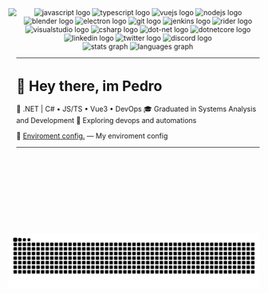 <img align="left" height="450" src="https://media.tenor.com/Os38-K7VHL4AAAAM/shibainu-typing.gif"  />
<div align="center">
  <img src="https://cdn.jsdelivr.net/gh/devicons/devicon/icons/javascript/javascript-original.svg" height="37" alt="javascript logo"  />
  <img src="https://cdn.jsdelivr.net/gh/devicons/devicon/icons/typescript/typescript-original.svg" height="37" alt="typescript logo"  />
  <img src="https://cdn.jsdelivr.net/gh/devicons/devicon/icons/vuejs/vuejs-original.svg" height="37" alt="vuejs logo"  />
  <img src="https://skillicons.dev/icons?i=nodejs" height="37" alt="nodejs logo"  />
  <img src="https://skillicons.dev/icons?i=blender" height="37" alt="blender logo"  />
  <img src="https://skillicons.dev/icons?i=electron" height="37" alt="electron logo"  />
  <img src="https://skillicons.dev/icons?i=git" height="37" alt="git logo"  />
  <img src="https://skillicons.dev/icons?i=jenkins" height="37" alt="jenkins logo"  />
  <img src="https://skillicons.dev/icons?i=rider" height="37" alt="rider logo"  />
  <img src="https://skillicons.dev/icons?i=visualstudio" height="37" alt="visualstudio logo"  />
  <img src="https://cdn.jsdelivr.net/gh/devicons/devicon/icons/csharp/csharp-original.svg" height="37" alt="csharp logo"  />
  <img src="https://cdn.jsdelivr.net/gh/devicons/devicon/icons/dot-net/dot-net-original.svg" height="37" alt="dot-net logo"  />
  <img src="https://cdn.jsdelivr.net/gh/devicons/devicon/icons/dotnetcore/dotnetcore-original.svg" height="37" alt="dotnetcore logo"  />
</div>

<div align="center">
  <img src="https://raw.githubusercontent.com/maurodesouza/profile-readme-generator/master/src/assets/icons/social/linkedin/default.svg" width="52" height="40" alt="linkedin logo"  />
  <img src="https://raw.githubusercontent.com/maurodesouza/profile-readme-generator/master/src/assets/icons/social/twitter/default.svg" width="52" height="40" alt="twitter logo"  />
  <img src="https://raw.githubusercontent.com/maurodesouza/profile-readme-generator/master/src/assets/icons/social/discord/default.svg" width="52" height="40" alt="discord logo"  />
</div>

<div align="center">
  <img src="https://github-readme-stats.vercel.app/api?username=VoidPep&hide_title=true&hide_rank=true&show_icons=true&include_all_commits=true&count_private=true&disable_animations=false&theme=dracula&locale=en&hide_border=false&order=1" height="150" alt="stats graph"  />
  <img src="https://github-readme-stats.vercel.app/api/top-langs?username=VoidPep&locale=en&hide_title=false&layout=compact&card_width=320&langs_count=5&theme=dracula&hide_border=false&order=2" height="150" alt="languages graph"  />
</div>

---
# 👋 Hey there, im Pedro

🎯 .NET | C# • JS/TS • Vue3 • DevOps
🎓 Graduated in Systems Analysis and Development
🚀 Exploring devops and automations

🔹 [Enviroment config.](https://github.com/VoidPep/enviroment-config) — My enviroment config

---
<img src="https://raw.githubusercontent.com/VoidPep/VoidPep/output/snake.svg" alt="Snake animation" />
